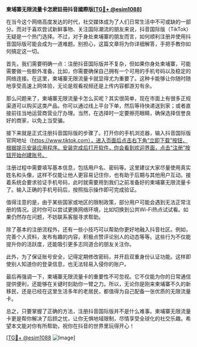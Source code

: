 **柬埔寨无限流量卡怎麽註冊抖音國際版[[TG💪+ @esim1088](https://t.me/s/esim1088)]**

在当今这个网络高度发达的时代，社交媒体成为了人们日常生活中不可或缺的一部分。而对于喜欢尝试新鲜事物、关注国际潮流的朋友来说，抖音国际版（TikTok）无疑是一个热门选择。不过，对于身处柬埔寨的朋友而言，如何顺利注册并使用抖音国际版可能会成为一道难题。别担心，这篇文章将为你详细解答，手把手教你如何搞定这一切。

首先，我们需要明确一点：注册抖音国际版并不复杂，但如果你身处柬埔寨，可能需要做一些额外准备。比如，你需要确保自己拥有一个可用的手机号码以及稳定的网络连接。在这里，柬埔寨无限流量卡就显得尤为重要了。这种卡能够让你随时随地享受高速上网体验，无论是观看视频还是上传内容都游刃有余。

那么问题来了，柬埔寨无限流量卡怎么买呢？其实很简单，现在市面上有很多正规渠道可以购买这类产品。你可以通过线上平台下单，然后等待快递送到家；或者直接前往当地运营商营业厅办理。当然，在选择时一定要擦亮眼睛，确保选择信誉良好的商家，以免上当受骗。

接下来就是正式注册抖音国际版的步骤了。打开你的手机浏览器，输入抖音国际版官网地址（https://www.tiktok.com），进入页面后点击右下角“立即下载”按钮，根据提示安装应用程序。安装完成后打开软件，你会看到欢迎界面，点击“注册”按钮开始创建账号。

注册过程中需要填写基本信息，包括用户名、密码等。这里建议大家尽量使用真实姓名和头像，这样不仅能让他人更容易记住你，也有助于后期与其他用户互动。接着系统会要求验证手机号码，此时就需要用到我们之前准备好的柬埔寨无限流量卡了。输入正确的手机号码后，按照指示操作即可完成验证。

值得注意的是，由于某些国家或地区的限制政策，部分用户可能会遇到无法正常注册的情况。这时你可以尝试更换网络环境，比如切换到公共Wi-Fi热点试试看。如果仍然存在问题，不妨联系客服寻求帮助。

除了基本的注册流程外，还有一些小技巧可以帮助你更好地融入抖音社区。例如，完善个人资料，发布有趣的内容，积极点赞评论别人的动态等等。这些行为不仅能提升你的活跃度，还能吸引更多志同道合的朋友关注你。

此外，为了保证账号安全，记得定期修改密码，并开启双重身份认证功能。这样即使别人知道你的登录信息，也无法轻易入侵你的账户。

最后再强调一下，柬埔寨无限流量卡的重要性不可忽视。它不仅能为你的日常通信提供便利，还能够在关键时刻助你一臂之力。所以，无论你是刚来柬埔寨不久的新移民，还是已经在这里生活多年的老居民，都值得为自己配备一张优质的无限流量卡。

总之，只要掌握了正确的方法，注册抖音国际版并不是什么难事。柬埔寨无限流量卡更是帮你解决了后顾之忧，让你无惧地域限制，尽情享受全球化的社交乐趣。希望本文能对你有所帮助，祝你在抖音的世界里玩得开心！

[[TG💪+ @esim1088](https://t.me/s/esim1088) ![Image](https://i.postimg.cc/4NQfJmqS/Snipaste-2025-05-13-00-14-12.png)]